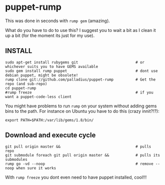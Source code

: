 puppet-rump
===========

This was done in seconds with `rump gem` (amazing).

What do you have to do to use this? I suggest you to wait a bit as I clean it
up a bit (for the moment its just for my use).

INSTALL
-------

    sudo apt-get install rubygems git                          # or whichever suits you to have GEMS available
    sudo gem install rump puppet                               # dont use debian puppet, might be obsolete!
    rump clone git://github.com/palladius/puppet-rump          # Get the repo (and sub-repo)
    cd puppet-rump
    #rump freeze                                               # if you want a puppet-code-less client

You might have problems to run `rump` on your system without adding gems bins to the path. For instance on Ubuntu
you have to do this (crazy innit?!?):

    export PATH=$PATH:/var/lib/gems/1.8/bin/

Download and execute cycle
--------------------------

    git pull origin master &&                                  # pulls repo
    git submodule foreach git pull origin master &&            # pulls its submodules
    rump go -vd --noop                                         # remove --noop when sure it works

With `rump freeze` you dont even need to have puppet installed, cool!!!
